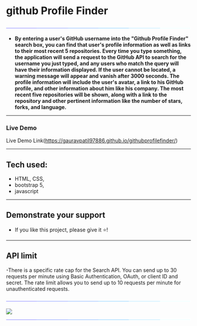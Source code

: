 # github Profile Finder

<img src="https://github.com/gauravpatil97886/gauravpatil97886/blob/main/gaurav_gif/Line.gif"/>

- **By entering a user's GitHub username into the "Github Profile Finder" search box, you can find that user's profile information as well as links to their most recent 5 repositories. Every time you type something, the application will send a request to the GitHub API to search for the username you just typed, and any users who match the query will have their information displayed. If the user cannot be located, a warning message will appear and vanish after 3000 seconds. The profile information will include the user's avatar, a link to his GitHub profile, and other information about him like his company. The most recent five repositories will be shown, along with a link to the repository and other pertinent information like the number of stars, forks, and language.**

-----------------
### Live Demo
Live Demo Link(https://gauravpatil97886.github.io/githubprofilefinder/)

-----------------------

## Tech used:

- HTML, CSS,
- bootstrap 5,
- javascript

--------------------------

## Demonstrate your support
- If you like this project, please give it ⭐️!

--------------------------
## API limit

-There is a specific rate cap for the Search API. You can send up to 30 requests per minute using Basic Authentication, OAuth, or client ID and secret. The rate limit allows you to send up to 10 requests per minute for unauthenticated requests.


<img src="https://github.com/gauravpatil97886/gauravpatil97886/blob/main/gaurav_gif/Line.gif"/>


![](https://github.com/gauravpatil97886/githubprofilefinder.github.io/blob/main/img/github%20profiule.jpg)
<img src="https://github.com/gauravpatil97886/gauravpatil97886/blob/main/gaurav_gif/Line.gif"/>

